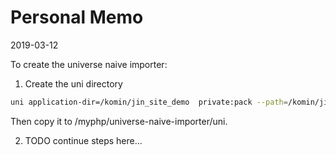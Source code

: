 Personal Memo
================
2019-03-12


To create the universe naive importer:


1. Create the uni directory

```bash
uni application-dir=/komin/jin_site_demo  private:pack --path=/komin/jin_site_demo/tmp/uni -f

```

Then copy it to /myphp/universe-naive-importer/uni.

2. TODO continue steps here...